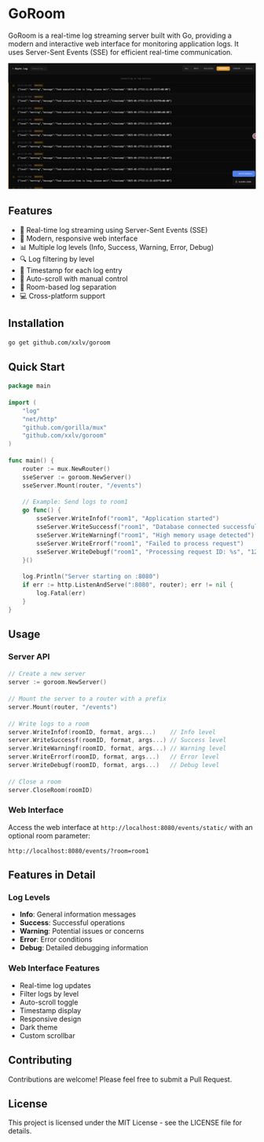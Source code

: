 # GoRoom

GoRoom is a real-time log streaming server built with Go, providing a modern and interactive web interface for monitoring application logs. It uses Server-Sent Events (SSE) for efficient real-time communication.

![Demo](docs/demo.png)

## Features

- 🚀 Real-time log streaming using Server-Sent Events (SSE)
- 🎨 Modern, responsive web interface
- 📊 Multiple log levels (Info, Success, Warning, Error, Debug)
- 🔍 Log filtering by level
- 📝 Timestamp for each log entry
- 🔄 Auto-scroll with manual control
- 🎯 Room-based log separation
- 💻 Cross-platform support

## Installation

```bash
go get github.com/xxlv/goroom
```

## Quick Start

```go
package main

import (
    "log"
    "net/http"
    "github.com/gorilla/mux"
    "github.com/xxlv/goroom"
)

func main() {
    router := mux.NewRouter()
    sseServer := goroom.NewServer()
    sseServer.Mount(router, "/events")

    // Example: Send logs to room1
    go func() {
        sseServer.WriteInfof("room1", "Application started")
        sseServer.WriteSuccessf("room1", "Database connected successfully")
        sseServer.WriteWarningf("room1", "High memory usage detected")
        sseServer.WriteErrorf("room1", "Failed to process request")
        sseServer.WriteDebugf("room1", "Processing request ID: %s", "12345")
    }()

    log.Println("Server starting on :8080")
    if err := http.ListenAndServe(":8080", router); err != nil {
        log.Fatal(err)
    }
}
```

## Usage

### Server API

```go
// Create a new server
server := goroom.NewServer()

// Mount the server to a router with a prefix
server.Mount(router, "/events")

// Write logs to a room
server.WriteInfof(roomID, format, args...)    // Info level
server.WriteSuccessf(roomID, format, args...) // Success level
server.WriteWarningf(roomID, format, args...) // Warning level
server.WriteErrorf(roomID, format, args...)   // Error level
server.WriteDebugf(roomID, format, args...)   // Debug level

// Close a room
server.CloseRoom(roomID)
```

### Web Interface

Access the web interface at `http://localhost:8080/events/static/` with an optional room parameter:

```
http://localhost:8080/events/?room=room1
```

## Features in Detail

### Log Levels

- **Info**: General information messages
- **Success**: Successful operations
- **Warning**: Potential issues or concerns
- **Error**: Error conditions
- **Debug**: Detailed debugging information

### Web Interface Features

- Real-time log updates
- Filter logs by level
- Auto-scroll toggle
- Timestamp display
- Responsive design
- Dark theme
- Custom scrollbar

## Contributing

Contributions are welcome! Please feel free to submit a Pull Request.

## License

This project is licensed under the MIT License - see the LICENSE file for details.
